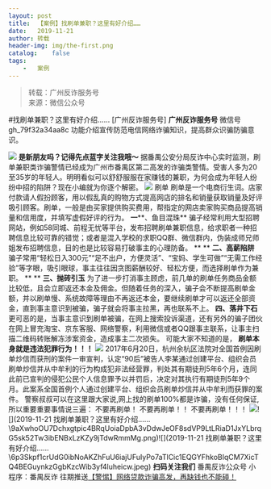 ```yaml
---
layout:	post
title:	【案例】找刷单兼职？这里有好介绍……
date:	2019-11-21
author:	转载
header-img:	img/the-first.png
catalog:	false
tags:
	-	案例
---
```


<blockquote><p>转载：广州反诈服务号<br>
来源：微信公众号</p></blockquote>

#找刷单兼职？这里有好介绍……
[广州反诈服务号]
**广州反诈服务号**
微信号gh_79f32a34aa8c
功能介绍宣传防范电信网络诈骗知识，提高群众识骗防骗意识。

![]({{site.baseurl}}/postimg/XC3PDlhhibyNj5MmE34dBWc9egzI7FRf1oTGSUPs2ibUxyoVnWvKwriavnULusib67lQChxC2VXXb1lxVlYsROPBtA.gif)
**是新朋友吗？记得先点蓝字关注我哦～**
据番禺公安分局反诈中心实时监测，刷单兼职类诈骗警情已经成为广州市番禺区第二高发的诈骗类警情。受害人多为20至35岁的年轻人。明明看似可以舒舒服服在家赚钱的兼职，为何会成为年轻人纷纷中招的陷阱？现在小编就为你逐个解密。
![]({{site.baseurl}}/postimg/6p3Skpf1crVkH1u9W33suCxHuZ7iaBzHaXhJl40efTBaJzXST0YZlvE6d2shQZkDmVSlkI8xJp0AwrKbNoSUvHA.jpeg)
刷单
刷单是一个电商衍生词。店家付款请人假扮顾客，用以假乱真的购物方式提高网店的排名和销量获取销量及好评吸引顾客。刷单，一般是由买家提供购买费用，帮指定的网店卖家购买商品提高销量和信用度，并填写虚假好评的行为。
**一****、鱼目混珠**
骗子经常利用大型招聘网站，例如58同城、前程无忧等平台，发布招聘刷单兼职信息，给求职者一种招聘信息比较可靠的错觉；或者是混入学校的求职QQ群、微信群内，伪装成师兄师姐发布招聘信息，目的也是比较容易打破事主的心理防备。
**
**
**二、高薪陷阱**
骗子常用“轻松日入300元”“足不出户，方便灵活”、“宝妈、学生可做”“无需工作经验”等字眼，吸引眼球，事主往往因贪图薪酬较好、轻松方便，而选择刷单作为兼职。
**
**
**三、抛砖引玉**
为了进一步打消事主顾虑，前几单的刷单任务商品金额比较低，且会立即返还本金及佣金。但随着任务的深入，骗子会不断提高刷单金额，并以刷单慢、系统故障等理由不再返还本金，要继续刷单才可以返还全部资金，直到事主意识到被骗，骗子就会将事主拉黑，再也联系不上。
**四、落井下石**
更可恶的是，当事主意识到刷单被骗，在网上搜索投诉渠道，还有另外的骗子团伙在网上冒充淘宝、京东客服、网络警察，利用微信或者QQ跟事主联系，让事主扫描二维码转账解冻涉案资金，造成事主二次损失。
可能大家不知道的是，
**刷单本身就是违法犯罪行为！！！**
![]({{site.baseurl}}/postimg/6p3Skpf1crVkH1u9W33suCxHuZ7iaBzHaRxGZJ7PMSMUgUKWfaXsdCpdlaibXPGTfSyS7pAzTSOKwLz1WFjKLic3Q.jpeg)
2017年6月20日，杭州余杭区法院对全国首例因刷单炒信而获刑的案件一审宣判，认定“90后”被告人李某通过创建平台、组织会员刷单炒信并从中牟利的行为构成犯非法经营罪，判处其有期徒刑5年6个月，连同此前已宣判的侵犯公民个人信息罪予以并罚后，决定对其执行有期徒刑5年9个月。此案系全国首例个人通过创建平台、组织会员刷单炒信并从中牟利而获罪的案件。
警察叔叔可以在这里跟大家说,网上找的刷单100%都是诈骗，没有任何保证,所以重要重要事情说三遍：
不要再刷单！
不要再刷单！！
不要再刷单！！！
![]({{site.baseurl}}/postimg/6p3Skpf1crVkH1u9W33suCxHuZ7iaBzHa5MNC0hpN1CJDG3yNt7mib7RWQVzJeJxiasSbiczjEBRc5SP5ZeEqt38RQ.gif)![](2019-11-21
找刷单兼职？这里有好介绍……\\9aXwhoOU7Dchxgtpic4BRqUoiaDpbA3vDdwJeOF8sdVP9LtLRiaD1JxYLbrqG5sk52Tw3ibENBxLzKZy9jTdwRmmMg.png)![](2019-11-21
找刷单兼职？这里有好介绍……\\6p3Skpf1crUdG0ibNoAKZhFuU6iajUFuIyPo7aTlCic1EQGYFhkoBIqCM7XicTQ4BEGuynkzGgbKzcWib3yf4luheicw.jpeg)
**扫码关注我们**
番禺反诈公众号
小程序：番禺反诈
往期推送[【警惕】网络贷款诈骗高发，再缺钱也不能碰！](http://mp.weixin.qq.com/s?__biz=MzI0MTI4MDI4Mg==&mid=2247483680&idx=1&sn=bd03af354cd69757d7664ca3a937398c&chksm=e90cb555de7b3c43b40502520470767bc16a5e0b667e4a092e83c3d43fdb3461626b4c5fd827&scene=21#wechat_redirect)
